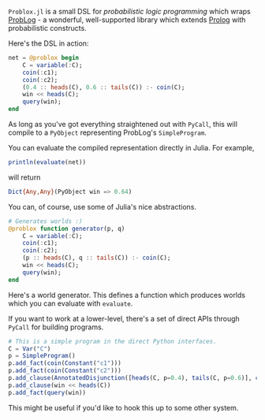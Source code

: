 `Problox.jl` is a small DSL for _probabilistic logic programming_ which wraps [ProbLog](https://dtai.cs.kuleuven.be/problog/) - a wonderful, well-supported library which extends [Prolog](https://en.wikipedia.org/wiki/Prolog) with probabilistic constructs.

Here's the DSL in action:

```julia
net = @problox begin
    C = variable(:C);
    coin(:c1);
    coin(:c2);
    (0.4 :: heads(C), 0.6 :: tails(C)) :- coin(C);
    win << heads(C);
    query(win);
end
```

As long as you've got everything straightened out with `PyCall`, this will compile to a `PyObject` representing ProbLog's `SimpleProgram`.

You can evaluate the compiled representation directly in Julia. For example, 

```julia
println(evaluate(net))
```

will return

```julia
Dict{Any,Any}(PyObject win => 0.64)
```

You can, of course, use some of Julia's nice abstractions.

```julia
# Generates worlds :)
@problox function generator(p, q)
    C = variable(:C);
    coin(:c1);
    coin(:c2);
    (p :: heads(C), q :: tails(C)) :- coin(C);
    win << heads(C);
    query(win);
end
```

Here's a world generator. This defines a function which produces worlds which you can evaluate with `evaluate`.

If you want to work at a lower-level, there's a set of direct APIs through `PyCall` for building programs.

```julia
# This is a simple program in the direct Python interfaces.
C = Var("C")
p = SimpleProgram()
p.add_fact(coin(Constant("c1")))
p.add_fact(coin(Constant("c2")))
p.add_clause(AnnotatedDisjunction([heads(C, p=0.4), tails(C, p=0.6)], coin(C)))
p.add_clause(win << heads(C))
p.add_fact(query(win))
```

This might be useful if you'd like to hook this up to some other system.

